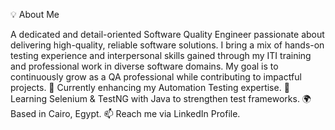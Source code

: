 💡 About Me

A dedicated and detail-oriented Software Quality Engineer passionate about delivering high-quality, reliable software solutions. I bring a mix of hands-on testing experience and interpersonal skills gained through my ITI training and professional work in diverse software domains. My goal is to continuously grow as a QA professional while contributing to impactful projects.
🔭 Currently enhancing my Automation Testing expertise.
🌱 Learning Selenium & TestNG with Java to strengthen test frameworks.
🌍 Based in Cairo, Egypt.
📫 Reach me via LinkedIn Profile.
